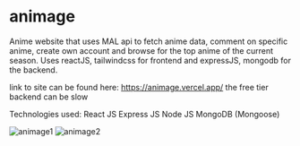 # animage
Anime website that uses MAL api to fetch anime data, comment on specific anime, create own account and browse for the top anime of the current season. Uses reactJS, tailwindcss for frontend and expressJS, mongodb for the backend.

link to site can be found here: https://animage.vercel.app/
the free tier backend can be slow

Technologies used:
React JS
Express JS
Node JS
MongoDB (Mongoose)

![animage1](https://user-images.githubusercontent.com/44189233/206485232-22f3bd7f-cf08-42be-8807-595e66889b6e.png)
![animage2](https://user-images.githubusercontent.com/44189233/206485289-089b2266-5457-45fe-9402-91b6d73cbf82.png)
